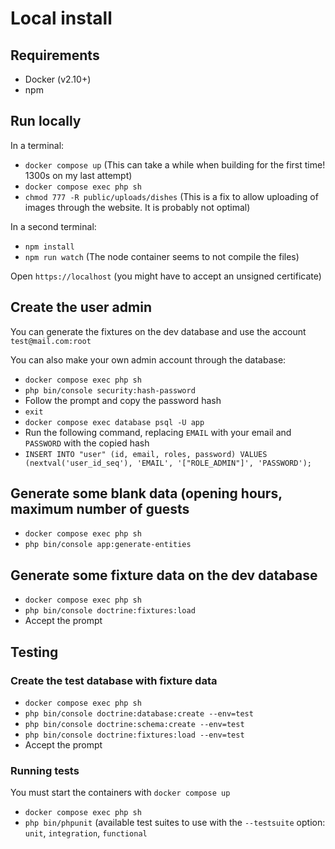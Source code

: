 # Local install

## Requirements

 * Docker (v2.10+)
 * npm

## Run locally

In a terminal: 

 * `docker compose up` (This can take a while when building for the first time! 1300s on my last attempt)
 * `docker compose exec php sh`
 * `chmod 777 -R public/uploads/dishes` (This is a fix to allow uploading of images through the website. It is probably not optimal)

In a second terminal: 

 * `npm install`
 * `npm run watch` (The node container seems to not compile the files)

Open `https://localhost` (you might have to accept an unsigned certificate)

## Create the user admin

You can generate the fixtures on the dev database and use the account `test@mail.com:root`

You can also make your own admin account through the database:
 * `docker compose exec php sh`
 * `php bin/console security:hash-password`
 * Follow the prompt and copy the password hash
 * `exit`
 * `docker compose exec database psql -U app`
 * Run the following command, replacing `EMAIL` with your email and `PASSWORD` with the copied hash
 * `INSERT INTO "user" (id, email, roles, password) VALUES (nextval('user_id_seq'), 'EMAIL', '["ROLE_ADMIN"]', 'PASSWORD');`

## Generate some blank data (opening hours, maximum number of guests

 * `docker compose exec php sh`
 * `php bin/console app:generate-entities`

## Generate some fixture data on the dev database

 * `docker compose exec php sh`
 * `php bin/console doctrine:fixtures:load`
 * Accept the prompt

## Testing

### Create the test database with fixture data

 * `docker compose exec php sh`
 * `php bin/console doctrine:database:create --env=test`
 * `php bin/console doctrine:schema:create --env=test`
 * `php bin/console doctrine:fixtures:load --env=test`
 * Accept the prompt

### Running tests

You must start the containers with `docker compose up `

 * `docker compose exec php sh`
 * `php bin/phpunit` (available test suites to use with the `--testsuite` option: `unit`, `integration`, `functional`
